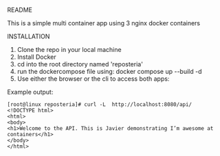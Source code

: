 README

This is a simple multi container app using 3 nginx docker containers

INSTALLATION

1) Clone the repo in your local machine
2) Install Docker
3) cd into the root directory named 'reposteria'
3) run the dockercompose file using: docker compose up --build -d 
4) Use either the browser or the cli to access both apps:


Example output:
```
[root@linux reposteria]# curl -L  http://localhost:8080/api/
<!DOCTYPE html>
<html>
<body>
<h1>Welcome to the API. This is Javier demonstrating I’m awesome at containers</h1>
</body>
</html>
```
